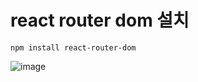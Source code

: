# react router dom 설치

```
npm install react-router-dom
```
![image]([https://github.com/manbock/node.js/assets/145514177/a63e932c-7aeb-4a80-8d17-e2914062ee70](https://velog.velcdn.com/images/yumjongeun/post/446f623b-efdd-460b-bd4b-6419af3b6136/image.webp)https://velog.velcdn.com/images/yumjongeun/post/446f623b-efdd-460b-bd4b-6419af3b6136/image.webp)
